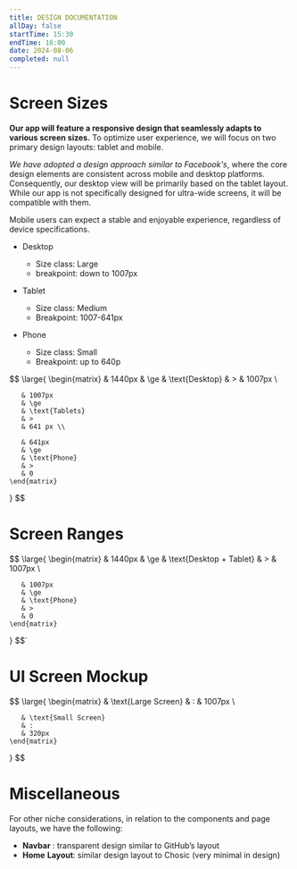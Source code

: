 ```yaml
---
title: DESIGN DOCUMENTATION
allDay: false
startTime: 15:30
endTime: 16:00
date: 2024-08-06
completed: null
---
```


# Screen Sizes


**Our app will feature a responsive design that seamlessly adapts to various screen sizes.** To optimize user experience, we will focus on two primary design layouts: tablet and mobile.

*We have adopted a design approach similar to Facebook's*, where the core design elements are consistent across mobile and desktop platforms. Consequently, our desktop view will be primarily based on the tablet layout. While our app is not specifically designed for ultra-wide screens, it will be compatible with them.

Mobile users can expect a stable and enjoyable experience, regardless of device specifications.


* Desktop
	* Size class: Large
	* breakpoint: down to 1007px

* Tablet
	* Size class: Medium
	* Breakpoint: 1007-641px
	
* Phone
	* Size class: Small
	* Breakpoint: up to 640p
	

$$
\large{
	\begin{matrix}
	   & 1440px
	   & \ge
	   & \text{Desktop} 
	   & > 
	   & 1007px \\
	   
	   & 1007px 
	   & \ge 
	   & \text{Tablets} 
	   & > 
	   & 641 px \\
	   
	   & 641px  
	   & \ge 
	   & \text{Phone}
	   & >
	   & 0
	\end{matrix}
}
$$


# Screen Ranges
$$
\large{
	\begin{matrix}
	   & 1440px
	   & \ge
	   & \text{Desktop + Tablet} 
	   & > 
	   & 1007px \\
	   
	   & 1007px  
	   & \ge 
	   & \text{Phone}
	   & >
	   & 0
	\end{matrix}
}
$$`
# UI Screen Mockup

$$
\large{
	\begin{matrix}
	   & \text{Large Screen} 
	   & :
	   & 1007px \\
	   
	   & \text{Small Screen}
	   & :
	   & 320px
	\end{matrix}
}
$$


# Miscellaneous


For other niche considerations, in relation to the components and page layouts, we have the following:

- **Navbar** : transparent design similar to GitHub’s layout
- **Home** **Layout**: similar design layout to Chosic (very minimal in design)
